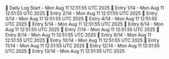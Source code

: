 📅 Daily Log Start - Mon Aug 11 12:51:55 UTC 2025
📌 Entry 1/14 - Mon Aug 11 12:51:55 UTC 2025
📌 Entry 2/14 - Mon Aug 11 12:51:55 UTC 2025
📌 Entry 3/14 - Mon Aug 11 12:51:55 UTC 2025
📌 Entry 4/14 - Mon Aug 11 12:51:55 UTC 2025
📌 Entry 5/14 - Mon Aug 11 12:51:55 UTC 2025
📌 Entry 6/14 - Mon Aug 11 12:51:55 UTC 2025
📌 Entry 7/14 - Mon Aug 11 12:51:55 UTC 2025
📌 Entry 8/14 - Mon Aug 11 12:51:55 UTC 2025
📌 Entry 9/14 - Mon Aug 11 12:51:55 UTC 2025
📌 Entry 10/14 - Mon Aug 11 12:51:55 UTC 2025
📌 Entry 11/14 - Mon Aug 11 12:51:55 UTC 2025
📌 Entry 12/14 - Mon Aug 11 12:51:55 UTC 2025
📌 Entry 13/14 - Mon Aug 11 12:51:55 UTC 2025
